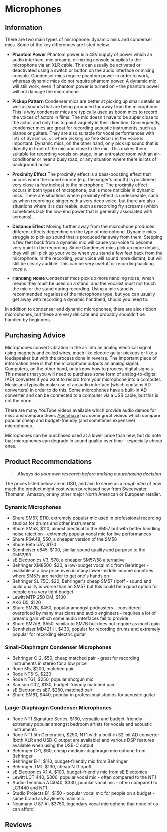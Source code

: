 # Microphones

## Information

There are two main types of microphone: dynamic mics and condenser mics. Some of the key differences are listed below.
* **Phantom Power** Phantom power is a 48V supply of power which an audio interface, mic preamp, or mixing console supplies to the microphone via an XLR cable. This can usually be activated or deactivated using a switch or button on the audio interface or mixing console. Condenser mics require phantom power in order to work, whereas dynamic mics do not require phantom power. A dynamic mic will still work, even if phantom power is turned on – the phantom power will not damage the microphone.

* **Pickup Pattern** Condenser mics are better at picking up small details as well as sounds that are being produced far away from the microphone. This is why condenser mics are typically used as boom mics to record the voices of actors in films. The mic doesn't have to be super close to the actor, and only has to point vaguely in their direction. Consequently, condenser mics are great for recording acoustic instruments, such as pianos or guitars. They are also suitable for vocal performances with lots of dynamics, or where picking up fine details in the voice is important. Dynamic mics, on the other hand, only pick up sound that is directly in front of the mic and close to the mic. This makes them suitable for recording vocals on-stage, in an untreated room with an air-conditioner or near a busy road, or any situation where there is lots of background noise.

* **Proximity Effect** The proximity effect is a bass-boosting effect that occurs when the sound source (e.g. the singer's mouth) is positioned very close (a few inches) to the microphone. The proximity effect occurs in both types of microphone, but is more noticible in dynamic mics. There are situations where proximity effect is undesireable, such as when recording a singer with a very deep voice, but there are also situations where it is desireable, such as recording fry screams (which sometimes lack the low-end power  that is generally associated with screams).

* **Distance Effect** Moving further away from the microphone produces different effects depending on the type of microphone. Dynamic mics struggle to pick up sound that is produced far away from them. Stepping a few feet back from a dynamic mic will cause you voice to become very quiet in the recording. Since Condenser mics pick up more details, they will still pick up your voice when you stand a few feet back from the microphone. In the recording, your voice will sound more distant, but will still be clearly audible. This can be very useful for recording backing vocals.

* **Handling Noise** Condenser mics pick up more handling noise, which means they must be used on a stand, and the vocalist must not touch the mic or the stand during recording. Using a mic stand is recommended regarless of the microphone type, but you can usually get away with recording a dynamic handheld, should you need to.

In addition to condenser and dynamic microphones, there are also ribbon microphones, but these are very delicate and probably shouldn't be handled by beginners.

## Purchasing Advice

Microphones convert vibration in the air into an analog electrical signal using magnets and coiled wires, much like electric guitar pickups or like a loudspeaker but with the process done in reverse. The important piece of information here is that the microphone outputs an analog signal. Computers, on the other hand, only know how to process digital signals. This means that you will need to purchase some form of analog-to-digital (AD) converter if you want to record from your microphone into a computer. Musicians typically make use of an audio interface (which contains AD converters) in order to do this. Some microphones have a built-in AD converter and can be connected to a computer via a USB cable, but this is not the norm. 

There are many YouTube videos available which provide audio demos for mics and compare them. [Audiohaze](https://youtube.com/playlist?list=PLIKeAXPgXUDuKgfT5SZogpF31SoHYEYwW&si=fUydDbl2PkTgro7c) has some great videos which compare popular cheap and budget-friendly (and sometimes expensive) microphones.

Microphones can be purchased used at a lower price than new, but do note that microphones can degrade in sound quality over time – especially cheap ones.

## Product Recommendations

> ***Always do your own research before making a purchasing decision***

The prices listed below are in USD, and aim to serve as a *rough idea* of how much the product might cost when purchased new from Sweetwater, Thomann, Amazon, or any other major North American or European retailer.

### Dynamic Microphones

* Shure SM57, $110, extremely popular mic used in professional recording studios for drums and other instruments
* Shure SM58, $110, almost identical to the SM57 but with better handling noise rejection - extremely popular vocal mic for live performances
* Shure PGA48, $50, a cheaper version of the SM58
* Shure Beta 57A, $170
* Sennheiser e845, $100, similar sound quality and purpose to the SM57/58
* sE Electronics V3, $70, a cheaper SM57/58 alternative
* Behringer XM8500, $20, a low-budget vocal mic from Behringer - available at a low price even in many lower-middle income countries where SM57s are harder to get one's hands on
* Behringer SL 75C, $20, Behringer's cheap SM57 ripoff - sound and build quality is worse than an SM57 but this could be a good option for people on a very tight budget
* Lewitt MTP 250 DM, $100
* AKG D5, $120
* Shure SM7B, $450, popular amongst podcasters - considered overpriced by many musicians and audio engineers - requires a lot of preamp gain which some audio interfaces fail to provide
* Shure SM7dB, $550, similar to SM7B but does not require as much gain
* Sennheiser MD421-II, $430, popular for recording drums and extremely popular for recording electric guitar

### Small-Diaphragm Condenser Microphones

* Behringer C-2, $50, cheap matched pair - great for recording instruments in stereo for a low price
* Rode M5, $200, matched pair
* Rode NT5-S, $220
* Rode NTG1, $250, popular shotgun mic
* Samson C02, $130, budget-friendly matched pair
* sE Electronics sE7, $250, matched pair
* Shure SM81, $440, popular in professional studios for acoustic guitar

### Large-Diaphragm Condenser Microphones

* Rode NT1 Signature Series, $160, versatile and budget-friendly - extremely popular amongst bedroom artists for vocals and acoustic instruments
* Rode NT1 5th Generation, $250, NT1 with a built-in 32-bit AD converter (both XLR and USB-C output are available) and various DSP features available when using the USB-C output
* Behringer C-1, $60, cheap medium-diaphragm microphone from Behringer
* Behringer B-1, $110, budget-friendly mic from Behringer
* Behringer TM1, $130, cheap NT1 ripoff
* sE Electronics X1 A, $100, budget-friendly mic from sE Electonics
* Lewitt LCT 440, $300, popular vocal mic - often compared to the NT1
* Audio-Technica AT4040, $330, popular vocal mic - often compared to LCT440 and NT1
* Studio Projects B1, $150 - popular vocal mic for people on a budget - same brand as Kaylene's main mic
* Neumann U 87 Ai, $3750, legendary vocal microphone that none of us can afford

## Reviews
